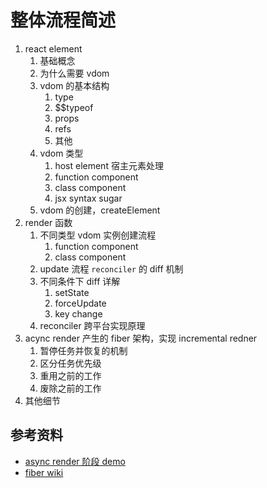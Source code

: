 # 整体流程简述

1. react element
   1. 基础概念
   2. 为什么需要 vdom
   3. vdom 的基本结构
      1. type
      2. $$typeof
      3. props
      4. refs
      5. 其他
   4. vdom 类型
      1. host element 宿主元素处理
      2. function component
      3. class component
      4. jsx syntax sugar
   5. vdom 的创建，createElement
2. render 函数
   1. 不同类型 vdom 实例创建流程
      1. function component
      2. class component
   2. update 流程 `reconciler` 的 diff 机制
   3. 不同条件下 diff 详解
      1. setState
      2. forceUpdate
      3. key change
   4. reconciler 跨平台实现原理
3. acync render 产生的 fiber 架构，实现 incremental redner
   1. 暂停任务并恢复的机制
   2. 区分任务优先级
   3. 重用之前的工作
   4. 废除之前的工作
4. 其他细节


## 参考资料
* [async render 阶段 demo](https://gist.github.com/acdlite/f31becd03e2f5feb9b4b22267a58bc1f?fbclid=IwAR3pSSlGCCXqYhdEkGdl_l0zWEMFzap2mRkNbVmPeL7gIleevjKO13Nqw1k) 
* [fiber wiki](https://en.m.wikipedia.org/wiki/Fiber_(computer_science))

